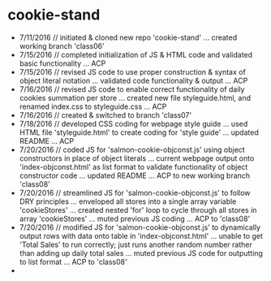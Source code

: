 # cookie-stand

* 7/11/2016 // initiated & cloned new repo 'cookie-stand' ... created working branch 'class06'<br/>
* 7/15/2016 // completed initialization of JS & HTML code and validated basic functionality ... ACP<br/>
* 7/15/2016 // revised JS code to use proper construction & syntax of object literal notation ... validated code functionality & output ... ACP<br/>
* 7/16/2016 // revised JS code to enable correct functionality of daily cookies summation per store ... created new file styleguide.html, and renamed index.css to styleguide.css ... ACP<br/>
* 7/16/2016 // created & switched to branch 'class07'<br/>
* 7/18/2016 // developed CSS coding for webpage style guide ... used HTML file 'styleguide.html' to create coding for 'style guide' ... updated README ... ACP<br/>
* 7/20/2016 // coded JS for 'salmon-cookie-objconst.js' using object constructors in place of object literals ... current webpage output onto 'index-objconst.html' as list format to validate functionality of object constructor code ... updated README ... ACP to new working branch 'class08'<br/>
* 7/20/2016 // streamlined JS for 'salmon-cookie-objconst.js' to follow DRY principles ... enveloped all stores into a single array variable 'cookieStores' ... created nested 'for' loop to cycle through all stores in array 'cookieStores' ... muted previous JS coding ... ACP to 'class08'<br/>
* 7/20/2016 // modified JS for 'salmon-cookie-objconst.js' to dynamically output rows with data onto table in 'index-objconst.html' ... unable to get 'Total Sales' to run correctly; just runs another random number rather than adding up daily total sales ... muted previous JS code for outputting to list format ... ACP to 'class08'<br/>
*
